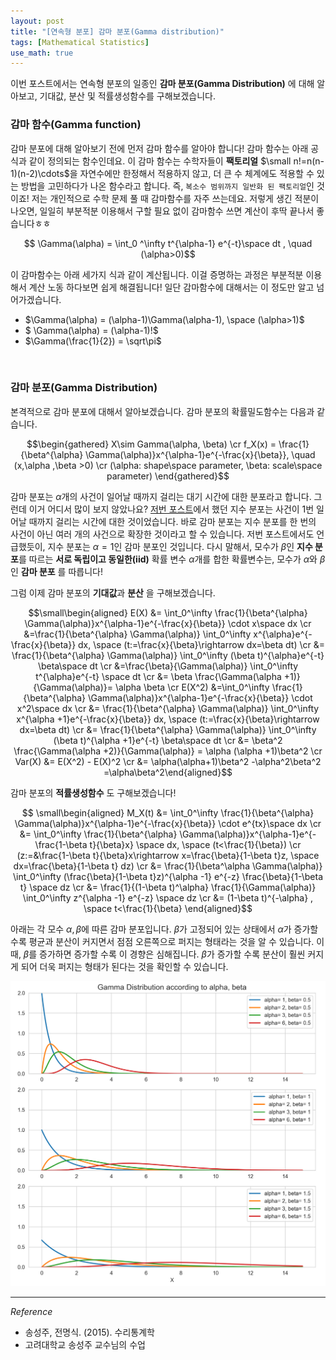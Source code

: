 ```yaml
---
layout: post
title: "[연속형 분포] 감마 분포(Gamma distribution)"
tags: [Mathematical Statistics]
use_math: true
---
```


이번 포스트에서는 연속형 분포의 일종인 **감마 분포(Gamma Distribution)** 에 대해 알아보고, 기대값, 분산 및 적률생성함수를 구해보겠습니다.
<br>


### 감마 함수(Gamma function)

감마 분포에 대해 알아보기 전에 먼저 감마 함수를 알아야 합니다! 감마 함수는 아래 공식과 같이 정의되는 함수인데요.  이 감마 함수는 수학자들이 **팩토리얼** $\small n!=n(n-1)(n-2)\cdots$을 자연수에만 한정해서 적용하지 않고, 더 큰 수 체계에도 적용할 수 있는 방법을 고민하다가 나온 함수라고 합니다. 즉, ``복소수 범위까지 일반화 된 팩토리얼``인 것이죠! 저는 개인적으로 수학 문제 풀 때 감마함수를 자주 쓰는데요. 저렇게 생긴 적분이 나오면, 일일히 부분적분 이용해서 구할 필요 없이 감마함수 쓰면 계산이 후딱 끝나서 좋습니다ㅎㅎ

$$ \Gamma(\alpha) = \int_0 ^\infty t^{\alpha-1} e^{-t}\space dt , \quad (\alpha>0)$$

이 감마함수는 아래 세가지 식과 같이 계산됩니다. 이걸 증명하는 과정은 부분적분 이용해서 계산 노동 하다보면 쉽게 해결됩니다! 일단 감마함수에 대해서는 이 정도만 알고 넘어가겠습니다.
- $\Gamma(\alpha) = (\alpha-1)\Gamma(\alpha-1), \space (\alpha>1)$
- $ \Gamma(\alpha) = (\alpha-1)!$
- $\Gamma(\frac{1}{2}) = \sqrt\pi$

<br>

### 감마 분포(Gamma Distribution)

본격적으로 감마 분포에 대해서 알아보겠습니다. 감마 분포의 확률밀도함수는 다음과 같습니다.

$$\begin{gathered}  X\sim Gamma(\alpha, \beta) \cr
f_X(x) = \frac{1}{\beta^{\alpha} \Gamma(\alpha)}x^{\alpha-1}e^{-\frac{x}{\beta}}, \quad (x,\alpha ,\beta >0) \cr
(\alpha: shape\space parameter, \beta: scale\space parameter) \end{gathered}$$

감마 분포는 $\alpha$개의 사건이 일어날 때까지 걸리는 대기 시간에 대한 분포라고 합니다. 그런데 이거 어디서 많이 보지 않았나요? [저번 포스트](https://soohee410.github.io/exponential_dist)에서 했던 지수 분포는 사건이 1번 일어날 때까지 걸리는 시간에 대한 것이었습니다. 바로 감마 분포는 지수 분포를 한 번의 사건이 아닌 여러 개의 사건으로 확장한 것이라고 할 수 있습니다. 저번 포스트에서도 언급했듯이, 지수 분포는 $\alpha =1$인 감마 분포인 것입니다. 다시 말해서, 모수가 $\beta$인 **지수 분포**를 따르는 **서로 독립이고 동일한(iid)**  확률 변수 $\alpha$개를 합한 확률변수는, 모수가 $\alpha$와 $\beta$인 **감마 분포** 를 따릅니다!

그럼 이제 감마 분포의 **기대값**과 **분산** 을 구해보겠습니다.

$$\small\begin{aligned} E(X) &= \int_0^\infty \frac{1}{\beta^{\alpha} \Gamma(\alpha)}x^{\alpha-1}e^{-\frac{x}{\beta}} \cdot x\space dx \cr
&=\frac{1}{\beta^{\alpha} \Gamma(\alpha)} \int_0^\infty x^{\alpha}e^{-\frac{x}{\beta}} dx, \space (t:=\frac{x}{\beta}\rightarrow dx=\beta dt) \cr
&= \frac{1}{\beta^{\alpha} \Gamma(\alpha)} \int_0^\infty (\beta t)^{\alpha}e^{-t} \beta\space dt \cr
&=\frac{\beta}{\Gamma(\alpha)} \int_0^\infty t^{\alpha}e^{-t} \space dt \cr &= \beta \frac{\Gamma(\alpha +1)}{\Gamma(\alpha)}= \alpha \beta \cr
E(X^2) &=\int_0^\infty \frac{1}{\beta^{\alpha} \Gamma(\alpha)}x^{\alpha-1}e^{-\frac{x}{\beta}} \cdot x^2\space dx \cr
&= \frac{1}{\beta^{\alpha} \Gamma(\alpha)} \int_0^\infty x^{\alpha +1}e^{-\frac{x}{\beta}} dx, \space (t:=\frac{x}{\beta}\rightarrow dx=\beta dt) \cr &= \frac{1}{\beta^{\alpha} \Gamma(\alpha)} \int_0^\infty (\beta t)^{\alpha +1}e^{-t} \beta\space dt \cr
&= \beta^2 \frac{\Gamma(\alpha +2)}{\Gamma(\alpha)} = \alpha (\alpha +1)\beta^2 \cr
Var(X) &= E(X^2) - E(X)^2 \cr
&= \alpha(\alpha+1)\beta^2 -\alpha^2\beta^2 =\alpha\beta^2\end{aligned}$$

감마 분포의 **적률생성함수** 도 구해보겠습니다!

$$ \small\begin{aligned} M_X(t) &= \int_0^\infty \frac{1}{\beta^{\alpha} \Gamma(\alpha)}x^{\alpha-1}e^{-\frac{x}{\beta}} \cdot e^{tx}\space dx \cr
&= \int_0^\infty \frac{1}{\beta^{\alpha} \Gamma(\alpha)}x^{\alpha-1}e^{-\frac{1-\beta t}{\beta}x} \space dx, \space (t<\frac{1}{\beta}) \cr
(z:=&\frac{1-\beta t}{\beta}x\rightarrow x=\frac{\beta}{1-\beta t}z, \space dx=\frac{\beta}{1-\beta t} dz) \cr
&= \frac{1}{\beta^\alpha \Gamma(\alpha)} \int_0^\infty (\frac{\beta}{1-\beta t}z)^{\alpha -1} e^{-z} \frac{\beta}{1-\beta t} \space dz \cr
&= \frac{1}{(1-\beta t)^\alpha} \frac{1}{\Gamma(\alpha)} \int_0^\infty z^{\alpha -1} e^{-z} \space dz \cr
&= (1-\beta t)^{-\alpha} , \space t<\frac{1}{\beta}  \end{aligned}$$

아래는 각 모수 $\alpha, \beta$에 따른 감마 분포입니다. $\beta$가 고정되어 있는 상태에서 $\alpha$가 증가할 수록 평균과 분산이 커지면서 점점 오른쪽으로 퍼지는 형태라는 것을 알 수 있습니다. 이 때, $\beta$를 증가하면 증가할 수록 이 경향은 심해집니다. $\beta$가 증가할 수록 분산이 훨씬 커지게 되어 더욱 퍼지는 형태가 된다는 것을 확인할 수 있습니다.

<img src='/assets/gamma.PNG' width='600px'>


<br>


---

$Reference$

-  송성주, 전명식. (2015). 수리통계학
- 고려대학교 송성주 교수님의 수업
